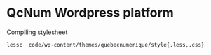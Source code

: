 # QcNum Wordpress platform

Compiling stylesheet

    lessc  code/wp-content/themes/quebecnumerique/style{.less,.css}
